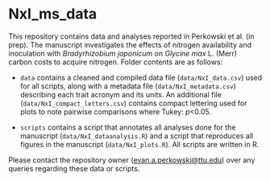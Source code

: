 # NxI_ms_data

This repository contains data and analyses reported in Perkowski et al. (in prep). The manuscript investigates the effects of nitrogen availability and inoculation with _Bradyrhizobium japonicum_ on _Glycine max_ L. (Merr) carbon costs to acquire nitrogen. Folder contents are as follows:

 - `data` contains a cleaned and compiled data file (`data/NxI_data.csv`) used for all scripts, along with a metadata file (`data/NxI_metadata.csv`) describing each trait acronym and its units. An additional file (`data/NxI_compact_letters.csv`) contains compact lettering used for plots to note pairwise comparisons where Tukey: _p_<0.05.

 - `scripts` contains a script that annotates all analyses done for the manuscript (`data/NxI_dataanalysis.R`) and a script that reproduces all figures in the manuscript (`data/NxI_plots.R`). All scripts are written in R.

 Please contact the repository owner (evan.a.perkowski@ttu.edu) over any queries regarding these data or scripts.
